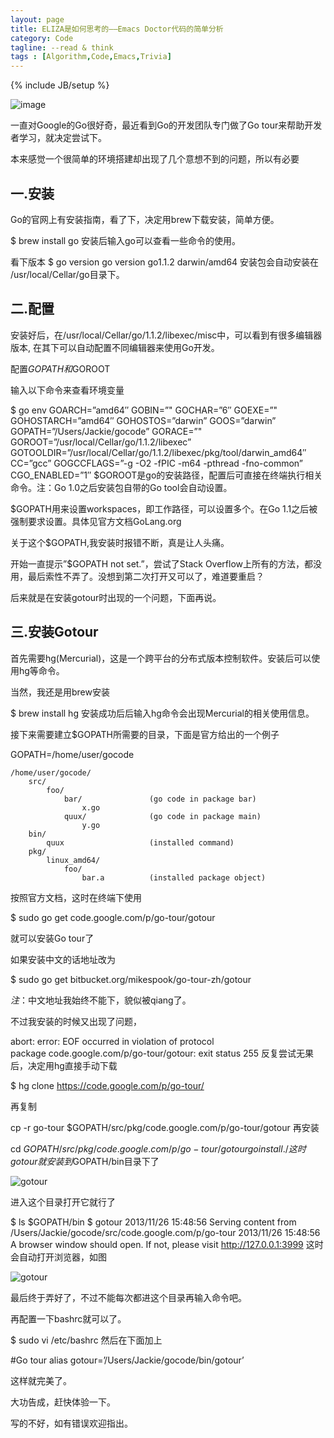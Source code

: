 ```yaml
---
layout: page
title: ELIZA是如何思考的——Emacs Doctor代码的简单分析
category: Code
tagline: --read & think
tags : [Algorithm,Code,Emacs,Trivia]
---
```

{% include JB/setup %}

![image](http://i2.wp.com/pic.yupoo.com/jok3r/Dlb48L3V/medish.jpg?resize=200%2C120)

一直对Google的Go很好奇，最近看到Go的开发团队专门做了Go tour来帮助开发者学习，就决定尝试下。

本来感觉一个很简单的环境搭建却出现了几个意想不到的问题，所以有必要 

## 一.安装

Go的官网上有安装指南，看了下，决定用brew下载安装，简单方便。

$ brew install go
安装后输入go可以查看一些命令的使用。

看下版本
$ go version
go version go1.1.2 darwin/amd64
安装包会自动安装在 /usr/local/Cellar/go目录下。

## 二.配置

安装好后，在/usr/local/Cellar/go/1.1.2/libexec/misc中，可以看到有很多编辑器版本, 在其下可以自动配置不同编辑器来使用Go开发。

配置$GOPATH和$GOROOT

输入以下命令来查看环境变量

$ go env
GOARCH=”amd64″
GOBIN=”"
GOCHAR=”6″
GOEXE=”"
GOHOSTARCH=”amd64″
GOHOSTOS=”darwin”
GOOS=”darwin”
GOPATH=”/Users/Jackie/gocode”
GORACE=”"
GOROOT=”/usr/local/Cellar/go/1.1.2/libexec”
GOTOOLDIR=”/usr/local/Cellar/go/1.1.2/libexec/pkg/tool/darwin_amd64″
CC=”gcc”
GOGCCFLAGS=”-g -O2 -fPIC -m64 -pthread -fno-common”
CGO_ENABLED=”1″
$GOROOT是go的安装路径，配置后可直接在终端执行相关命令。注：Go 1.0之后安装包自带的Go tool会自动设置。

$GOPATH用来设置workspaces，即工作路径，可以设置多个。在Go  1.1之后被强制要求设置。具体见官方文档GoLang.org

关于这个$GOPATH,我安装时报错不断，真是让人头痛。

开始一直提示”$GOPATH not set.”，尝试了Stack Overflow上所有的方法，都没用，最后索性不弄了。没想到第二次打开又可以了，难道要重启？

后来就是在安装gotour时出现的一个问题，下面再说。

## 三.安装Gotour 

首先需要hg(Mercurial)，这是一个跨平台的分布式版本控制软件。安装后可以使用hg等命令。

当然，我还是用brew安装

$ brew install hg
安装成功后后输入hg命令会出现Mercurial的相关使用信息。

接下来需要建立$GOPATH所需要的目录，下面是官方给出的一个例子

 GOPATH=/home/user/gocode
 
    /home/user/gocode/
        src/
            foo/
                bar/               (go code in package bar)
                    x.go
                quux/              (go code in package main)
                    y.go
        bin/
            quux                   (installed command)
        pkg/
            linux_amd64/
                foo/
                    bar.a          (installed package object)
按照官方文档，这时在终端下使用

$ sudo go get code.google.com/p/go-tour/gotour 

就可以安装Go tour了

如果安装中文的话地址改为

$ sudo go get bitbucket.org/mikespook/go-tour-zh/gotour

*注*：中文地址我始终不能下，貌似被qiang了。

不过我安装的时候又出现了问题，

abort: error: EOF occurred in violation of protocol  
package code.google.com/p/go-tour/gotour: exit status 255 
反复尝试无果后，决定用hg直接手动下载

$ hg clone https://code.google.com/p/go-tour/

再复制

cp -r go-tour $GOPATH/src/pkg/code.google.com/p/go-tour/gotour
再安装

cd $GOPATH/src/pkg/code.google.com/p/go-tour/gotour
go install ./
这时gotour就安装到$GOPATH/bin目录下了

![gotour](http://pic.yupoo.com/jok3r/Dlb47kTH/medish.jpg)

进入这个目录打开它就行了

$ ls $GOPATH/bin
$ gotour
2013/11/26 15:48:56 Serving content from /Users/Jackie/gocode/src/code.google.com/p/go-tour
2013/11/26 15:48:56 A browser window should open. If not, please visit http://127.0.0.1:3999
这时会自动打开浏览器，如图

![gotour](http://pic.yupoo.com/jok3r/Dlb48CVp/medish.jpg)

最后终于弄好了，不过不能每次都进这个目录再输入命令吧。

再配置一下bashrc就可以了。

$ sudo vi /etc/bashrc
然后在下面加上

 #Go tour
alias gotour=’/Users/Jackie/gocode/bin/gotour’

这样就完美了。

大功告成，赶快体验一下。

 

写的不好，如有错误欢迎指出。

